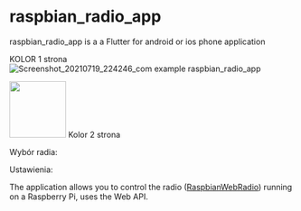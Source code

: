 
# raspbian_radio_app

raspbian_radio_app is a a Flutter for android or ios phone application 

KOLOR 1 strona
![Screenshot_20210719_224246_com example raspbian_radio_app](https://user-images.githubusercontent.com/27755739/126339001-3e0a9edd-0cbd-40cf-909a-e9a195927382.jpg)

<img src="https://user-images.githubusercontent.com/27755739/126339001-3e0a9edd-0cbd-40cf-909a-e9a195927382.jpg" width="100" height="100">
Kolor 2 strona



Wybór radia:


Ustawienia:






The application allows you to control the radio ([RaspbianWebRadio](https://github.com/paneee/RaspbianWebRadio)) running on a Raspberry Pi, uses the Web API.
